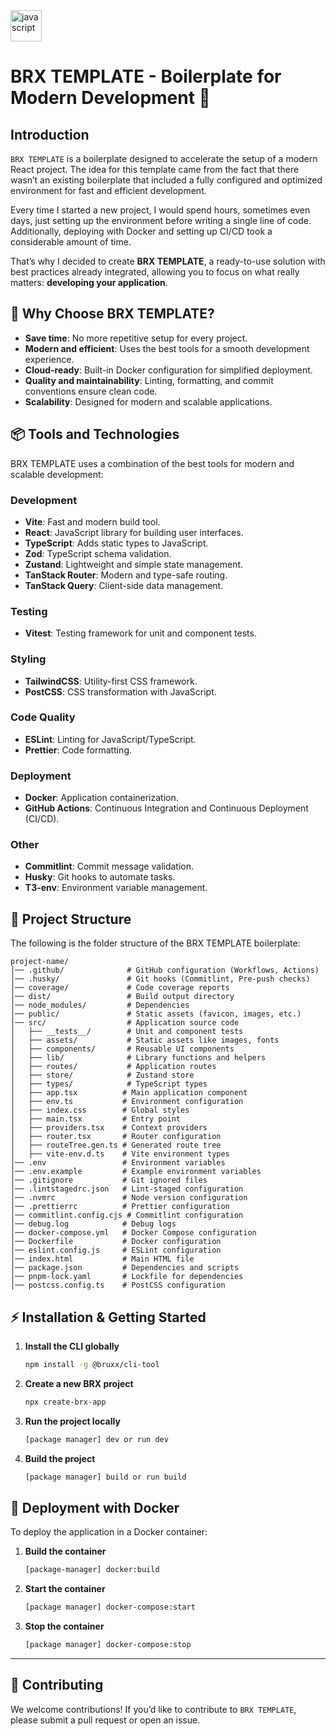 <img height="50" src="https://www.fariolblondeau.dev/_vercel/image?url=_astro%2Fhashcode-logo.BSY7U9ff.png&w=640&q=80" alt="javascript">

# BRX TEMPLATE - Boilerplate for Modern Development 🚀

## Introduction

`BRX TEMPLATE` is a boilerplate designed to accelerate the setup of a modern React project. The idea for this template came from the fact that there wasn’t an existing boilerplate that included a fully configured and optimized environment for fast and efficient development.

Every time I started a new project, I would spend hours, sometimes even days, just setting up the environment before writing a single line of code. Additionally, deploying with Docker and setting up CI/CD took a considerable amount of time.

That’s why I decided to create **BRX TEMPLATE**, a ready-to-use solution with best practices already integrated, allowing you to focus on what really matters: **developing your application**.

## 🚀 Why Choose BRX TEMPLATE?

- **Save time**: No more repetitive setup for every project.
- **Modern and efficient**: Uses the best tools for a smooth development experience.
- **Cloud-ready**: Built-in Docker configuration for simplified deployment.
- **Quality and maintainability**: Linting, formatting, and commit conventions ensure clean code.
- **Scalability**: Designed for modern and scalable applications.

## 📦 Tools and Technologies

BRX TEMPLATE uses a combination of the best tools for modern and scalable development:

### Development

- **Vite**: Fast and modern build tool.
- **React**: JavaScript library for building user interfaces.
- **TypeScript**: Adds static types to JavaScript.
- **Zod**: TypeScript schema validation.
- **Zustand**: Lightweight and simple state management.
- **TanStack Router**: Modern and type-safe routing.
- **TanStack Query**: Client-side data management.

### Testing

- **Vitest**: Testing framework for unit and component tests.

### Styling

- **TailwindCSS**: Utility-first CSS framework.
- **PostCSS**: CSS transformation with JavaScript.

### Code Quality

- **ESLint**: Linting for JavaScript/TypeScript.
- **Prettier**: Code formatting.

### Deployment

- **Docker**: Application containerization.
- **GitHub Actions**: Continuous Integration and Continuous Deployment (CI/CD).

### Other

- **Commitlint**: Commit message validation.
- **Husky**: Git hooks to automate tasks.
- **T3-env**: Environment variable management.

## 📂 Project Structure

The following is the folder structure of the BRX TEMPLATE boilerplate:

```
project-name/
│── .github/              # GitHub configuration (Workflows, Actions)
│── .husky/               # Git hooks (Commitlint, Pre-push checks)
│── coverage/             # Code coverage reports
│── dist/                 # Build output directory
│── node_modules/         # Dependencies
│── public/               # Static assets (favicon, images, etc.)
│── src/                  # Application source code
│   ├── __tests__/        # Unit and component tests
│   ├── assets/           # Static assets like images, fonts
│   ├── components/       # Reusable UI components
│   ├── lib/              # Library functions and helpers
│   ├── routes/           # Application routes
│   ├── store/            # Zustand store
│   ├── types/            # TypeScript types
│   ├── app.tsx          # Main application component
│   ├── env.ts           # Environment configuration
│   ├── index.css        # Global styles
│   ├── main.tsx         # Entry point
│   ├── providers.tsx    # Context providers
│   ├── router.tsx       # Router configuration
│   ├── routeTree.gen.ts # Generated route tree
│   ├── vite-env.d.ts    # Vite environment types
│── .env                 # Environment variables
│── .env.example         # Example environment variables
│── .gitignore           # Git ignored files
│── .lintstagedrc.json   # Lint-staged configuration
│── .nvmrc               # Node version configuration
│── .prettierrc          # Prettier configuration
│── commitlint.config.cjs # Commitlint configuration
│── debug.log            # Debug logs
│── docker-compose.yml   # Docker Compose configuration
│── Dockerfile           # Docker configuration
│── eslint.config.js     # ESLint configuration
│── index.html           # Main HTML file
│── package.json         # Dependencies and scripts
│── pnpm-lock.yaml       # Lockfile for dependencies
│── postcss.config.ts    # PostCSS configuration
```

## ⚡ Installation & Getting Started

1. **Install the CLI globally**

   ```sh
   npm install -g @bruxx/cli-tool
   ```

2. **Create a new BRX project**

   ```sh
   npx create-brx-app
   ```

3. **Run the project locally**
   ```sh
   [package manager] dev or run dev
   ```
4. **Build the project**
   ```sh
   [package manager] build or run build
   ```

## 🚀 Deployment with Docker

To deploy the application in a Docker container:

1. **Build the container**

   ```sh
   [package-manager] docker:build
   ```

2. **Start the container**

   ```sh
   [package manager] docker-compose:start
   ```

3. **Stop the container**
   ```sh
   [package manager] docker-compose:stop
   ```

---

## 🤝 Contributing

We welcome contributions! If you’d like to contribute to `BRX TEMPLATE`, please submit a pull request or open an issue.
